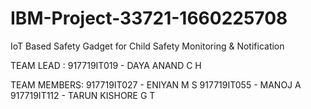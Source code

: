 # IBM-Project-33721-1660225708
IoT Based Safety Gadget for Child Safety Monitoring &amp; Notification

TEAM  LEAD : 
917719IT019 - DAYA ANAND C H

TEAM MEMBERS:
917719IT027 - ENIYAN M S
917719IT055 - MANOJ A 
917719IT112 - TARUN KISHORE G T
